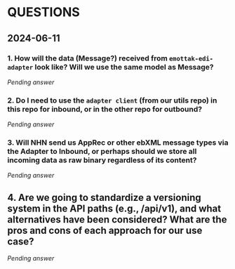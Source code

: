 # QUESTIONS

## 2024-06-11

### 1. How will the data \(Message?\) received from `emottak-edi-adapter` look like? Will we use the same model as Message?

*Pending answer*

### 2. Do I need to use the `adapter client` \(from our utils repo\) in this repo for inbound, or in the other repo for outbound? 

*Pending answer*

### 3. Will NHN send us AppRec or other ebXML message types via the Adapter to Inbound, or perhaps should we store all incoming data as raw binary regardless of its content?

*Pending answer*

## 4. Are we going to standardize a versioning system in the API paths (e.g., /api/v1), and what alternatives have been considered? What are the pros and cons of each approach for our use case?

*Pending answer*